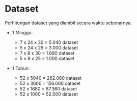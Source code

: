 # Dataset

Perhitungan dataset yang diambil secara waktu sebenarnya.
* 1 Minggu:
    * 7  x 24  x 30 = 5.040 dataset
    * 5  x 24  x 25 = 3.000 dataset
    * 7  x 8  x 30 = 1.680 dataset
    * 5  x 8  x 25 = 1.000 dataset

* 1 Tahun:
    * 52 x 5040 = 262.080 dataset
    * 52 x 3000 = 156.000 dataset
    * 52 x 1680 = 87.360 dataset
    * 52 x 1000 = 52.000 dataset

